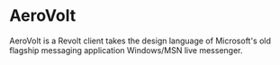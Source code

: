 # AeroVolt
AeroVolt is a Revolt client takes the design language of Microsoft's old flagship messaging application Windows/MSN live messenger.
